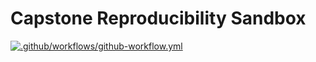 # Capstone Reproducibility Sandbox


[![.github/workflows/github-workflow.yml](https://github.com/fhdsl/capstone-verification/actions/workflows/github-workflow.yml/badge.svg)](https://github.com/fhdsl/capstone-verification/actions/workflows/github-workflow.yml)
